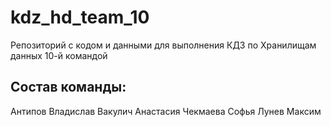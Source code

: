# kdz_hd_team_10
Репозиторий с кодом и данными для выполнения КДЗ по Хранилищам данных 10-й командой

## Состав команды:
Антипов Владислав
Вакулич Анастасия
Чекмаева Софья
Лунев Максим
